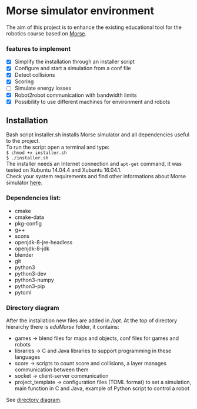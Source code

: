# Morse simulator environment

The aim of this project is to enhance the existing educational tool for the robotics course based on [Morse](https://www.openrobots.org/morse/doc/stable/morse.html).

### features to implement
- [x] Simplify the installation through an installer script
- [x] Configure and start a simulation from a conf file
- [x] Detect collisions
- [x] Scoring
- [ ] Simulate energy losses
- [x] Robot2robot communication with bandwidth limits
- [x] Possibility to use different machines for environment and robots

<!-- [] gestione multi robot -->


## Installation

Bash script installer.sh installs Morse simulator and all dependencies useful to the project.  
To run the script open a terminal and type:  
```$ chmod +x installer.sh```  
```$ ./installer.sh```  
The installer needs an Internet connection and ```apt-get``` command, it was tested on Xubuntu 14.04.4 and Xubuntu 16.04.1.  
Check your system requirements and find other informations about Morse simulator [here](https://www.openrobots.org/morse/doc/stable/user/installation.html).  

### Dependencies list:
- cmake
- cmake-data
- pkg-config
- g++
- scons
- openjdk-8-jre-headless
- openjdk-8-jdk
- blender
- git
- python3
- python3-dev
- python3-numpy
- python3-pip
- pytoml

### Directory diagram  
After the installation new files are added in _/opt_. At the top of directory hierarchy there is _eduMorse_ folder, it contains:  
- games -> blend files for maps and objects, conf files for games and robots
- libraries -> C and Java libraries to support programming in these languages
- score -> scripts to count score and collisions, a layer manages communication between them
- socket -> client-server communication
- project_template -> configuration files (TOML format) to set a simulation, main function in C and Java, example of Python script to control a robot

See [directory diagram](https://github.com/danieledema/eduMorse/wiki/Directory-structure).
